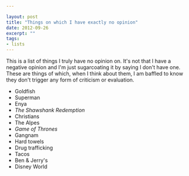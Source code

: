 ```yaml
---

layout: post
title: "Things on which I have exactly no opinion"
date: 2012-09-26
excerpt: ""
tags:
- lists
---
```

This is a list of things I truly have no opinion on. It's not that I have a negative opinion and I'm just sugarcoating it by saying I don't have one. These are things of which, when I think about them, I am baffled to know they don't trigger any form of criticism or evaluation.

- Goldfish
- Superman
- Enya
- _The Shawshank Redemption_
- Christians
- The Alpes
- _Game of Thrones_
- Gangnam 
- Hard towels
- Drug trafficking 
- Tacos
- Ben & Jerry's
- Disney World